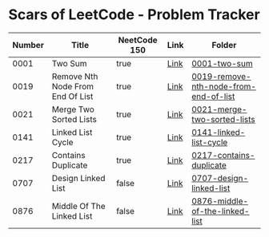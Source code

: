 # Scars of LeetCode - Problem Tracker

| Number | Title | NeetCode 150 | Link | Folder |
| ------ | ----- | ------------ | ---- | ------ |
| 0001 | Two Sum | true | [Link](https://leetcode.com/problems/two-sum/) | [0001-two-sum](0001-two-sum) |
| 0019 | Remove Nth Node From End Of List | true | [Link](https://leetcode.com/problems/remove-nth-node-from-end-of-list/) | [0019-remove-nth-node-from-end-of-list](0019-remove-nth-node-from-end-of-list) |
| 0021 | Merge Two Sorted Lists | true | [Link](https://leetcode.com/problems/merge-two-sorted-lists/) | [0021-merge-two-sorted-lists](0021-merge-two-sorted-lists) |
| 0141 | Linked List Cycle | true | [Link](https://leetcode.com/problems/linked-list-cycle/) | [0141-linked-list-cycle](0141-linked-list-cycle) |
| 0217 | Contains Duplicate | true | [Link](https://leetcode.com/problems/contains-duplicate/) | [0217-contains-duplicate](0217-contains-duplicate) |
| 0707 | Design Linked List | false | [Link](https://leetcode.com/problems/design-linked-list/) | [0707-design-linked-list](0707-design-linked-list) |
| 0876 | Middle Of The Linked List | false | [Link](https://leetcode.com/problems/middle-of-the-linked-list/) | [0876-middle-of-the-linked-list](0876-middle-of-the-linked-list) |
